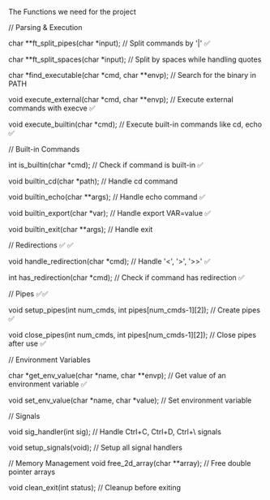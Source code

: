 The Functions we need for the project 

// Parsing & Execution

char	**ft_split_pipes(char *input);         // Split commands by '|'  ✅

char	**ft_split_spaces(char *input);        // Split by spaces while handling quotes

char	*find_executable(char *cmd, char **envp);  // Search for the binary in PATH

void	execute_external(char *cmd, char **envp);  // Execute external commands with execve  ✅

void	execute_builtin(char *cmd);           // Execute built-in commands like cd, echo   ✅


// Built-in Commands

int	is_builtin(char *cmd);                  // Check if command is built-in ✅

void	builtin_cd(char *path);               // Handle cd command

void	builtin_echo(char **args);            // Handle echo command ✅

void	builtin_export(char *var);            // Handle export VAR=value ✅

void	builtin_exit(char **args);            // Handle exit


// Redirections  ✅ ✅

void	handle_redirection(char *cmd);        // Handle '<', '>', '>>'    ✅

int	has_redirection(char *cmd);            // Check if command has redirection  ✅


// Pipes ✅✅

void	setup_pipes(int num_cmds, int pipes[num_cmds-1][2]);  // Create pipes ✅

void	close_pipes(int num_cmds, int pipes[num_cmds-1][2]); // Close pipes after use ✅


// Environment Variables

char	*get_env_value(char *name, char **envp); // Get value of an environment variable  ✅

void	set_env_value(char *name, char *value); // Set environment variable


// Signals

void	sig_handler(int sig);                 // Handle Ctrl+C, Ctrl+D, Ctrl+\ signals

void	setup_signals(void);                  // Setup all signal handlers


// Memory Management
void	free_2d_array(char **array);          // Free double pointer arrays

void	clean_exit(int status);               // Cleanup before exiting
